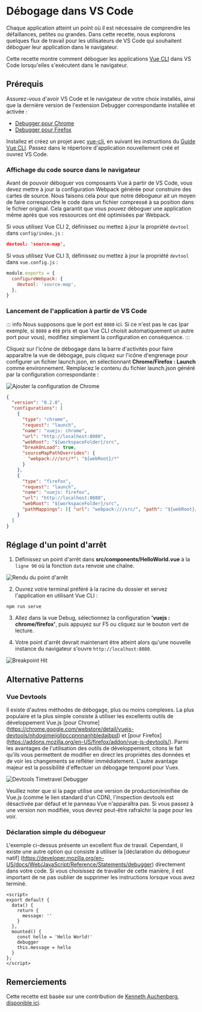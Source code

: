 # Débogage dans VS Code

Chaque application atteint un point où il est nécessaire de comprendre les défaillances, petites ou grandes. Dans cette recette, nous explorons quelques flux de travail pour les utilisateurs de VS Code qui souhaitent déboguer leur application dans le navigateur.

Cette recette montre comment déboguer les applications [Vue CLI](https://github.com/vuejs/vue-cli) dans VS Code lorsqu'elles s'exécutent dans le navigateur.

## Prérequis

Assurez-vous d'avoir VS Code et le navigateur de votre choix installés, ainsi que la dernière version de l'extension Debugger correspondante installée et activée :

- [Debugger pour Chrome](https://marketplace.visualstudio.com/items?itemName=msjsdiag.debugger-for-chrome)
- [Debugger pour Firefox](https://marketplace.visualstudio.com/items?itemName=hbenl.vscode-firefox-debug)

Installez et créez un projet avec [vue-cli](https://github.com/vuejs/vue-cli), en suivant les instructions du [Guide Vue CLI](https://cli.vuejs.org/). Passez dans le répertoire d'application nouvellement créé et ouvrez VS Code.

### Affichage du code source dans le navigateur

Avant de pouvoir déboguer vos composants Vue à partir de VS Code, vous devez mettre à jour la configuration Webpack générée pour construire des cartes de source. Nous faisons cela pour que notre débogueur ait un moyen de faire correspondre le code dans un fichier compressé à sa position dans le fichier original. Cela garantit que vous pouvez déboguer une application même après que vos ressources ont été optimisées par Webpack.

Si vous utilisez Vue CLI 2, définissez ou mettez à jour la propriété `devtool` dans `config/index.js` :

```json
devtool: 'source-map',
```

Si vous utilisez Vue CLI 3, définissez ou mettez à jour la propriété `devtool` dans `vue.config.js` :

```js
module.exports = {
  configureWebpack: {
    devtool: 'source-map',
  },
}
```

### Lancement de l'application à partir de VS Code

::: info
Nous supposons que le port est `8080` ici. Si ce n'est pas le cas (par exemple, si `8080` a été pris et que Vue CLI choisit automatiquement un autre port pour vous), modifiez simplement la configuration en conséquence.
:::

Cliquez sur l'icône de débogage dans la barre d'activités pour faire apparaître la vue de débogage, puis cliquez sur l'icône d'engrenage pour configurer un fichier launch.json, en sélectionnant **Chrome/Firefox : Launch** comme environnement. Remplacez le contenu du fichier launch.json généré par la configuration correspondante :

![Ajouter la configuration de Chrome](/images/config_add.png)

```json
{
  "version": "0.2.0",
  "configurations": [
    {
      "type": "chrome",
      "request": "launch",
      "name": "vuejs: chrome",
      "url": "http://localhost:8080",
      "webRoot": "${workspaceFolder}/src",
      "breakOnLoad": true,
      "sourceMapPathOverrides": {
        "webpack:///src/*": "${webRoot}/*"
      }
    },
    {
      "type": "firefox",
      "request": "launch",
      "name": "vuejs: firefox",
      "url": "http://localhost:8080",
      "webRoot": "${workspaceFolder}/src",
      "pathMappings": [{ "url": "webpack:///src/", "path": "${webRoot}/" }]
    }
  ]
}
```

## Réglage d'un point d'arrêt

1.  Définissez un point d'arrêt dans **src/components/HelloWorld.vue** à la `ligne 90` où la fonction `data` renvoie une chaîne.

![Rendu du point d'arrêt](/images/breakpoint_set.png)

2.  Ouvrez votre terminal préféré à la racine du dossier et servez l'application en utilisant Vue CLI :

```
npm run serve
```

3.  Allez dans la vue Debug, sélectionnez la configuration **'vuejs : chrome/firefox'**, puis appuyez sur F5 ou cliquez sur le bouton vert de lecture.

4.  Votre point d'arrêt devrait maintenant être atteint alors qu'une nouvelle instance du navigateur s'ouvre `http://localhost:8080`.

![Breakpoint Hit](/images/breakpoint_hit.png)

## Alternative Patterns

### Vue Devtools

Il existe d'autres méthodes de débogage, plus ou moins complexes. La plus populaire et la plus simple consiste à utiliser les excellents outils de développement Vue.js [pour Chrome] (https://chrome.google.com/webstore/detail/vuejs-devtools/nhdogjmejiglipccpnnnanhbledajbpd) et [pour Firefox] (https://addons.mozilla.org/en-US/firefox/addon/vue-js-devtools/). Parmi les avantages de l'utilisation des outils de développement, citons le fait qu'ils vous permettent de modifier en direct les propriétés des données et de voir les changements se refléter immédiatement. L'autre avantage majeur est la possibilité d'effectuer un débogage temporel pour Vuex.

![Devtools Timetravel Debugger](/images/devtools-timetravel.gif)

Veuillez noter que si la page utilise une version de production/minifiée de Vue.js (comme le lien standard d'un CDN), l'inspection devtools est désactivée par défaut et le panneau Vue n'apparaîtra pas. Si vous passez à une version non modifiée, vous devrez peut-être rafraîchir la page pour les voir.

### Déclaration simple du débogueur

L'exemple ci-dessus présente un excellent flux de travail. Cependant, il existe une autre option qui consiste à utiliser la [déclaration du débogueur natif] (https://developer.mozilla.org/en-US/docs/Web/JavaScript/Reference/Statements/debugger) directement dans votre code. Si vous choisissez de travailler de cette manière, il est important de ne pas oublier de supprimer les instructions lorsque vous avez terminé.

```vue
<script>
export default {
  data() {
    return {
      message: ''
    }
  },
  mounted() {
    const hello = 'Hello World!'
    debugger
    this.message = hello
  }
};
</script>
```

## Remerciements

Cette recette est basée sur une contribution de [Kenneth Auchenberg](https://twitter.com/auchenberg), [disponible ici](https://github.com/Microsoft/VSCode-recipes/tree/master/vuejs-cli).
